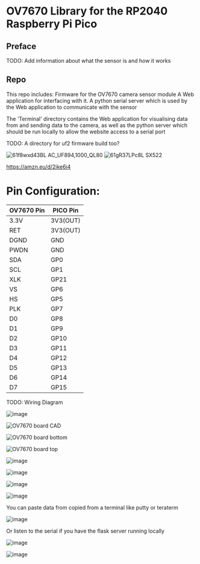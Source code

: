 # OV7670 Library for the RP2040 Raspberry Pi Pico

## Preface
TODO: Add information about what the sensor is and how it works

## Repo
This repo includes:
Firmware for the OV7670 camera sensor module
A Web application for interfacing with it.
A python serial server which is used by the Web application to communicate with the sensor

The 'Terminal' directory contains the Web application for visualising data from and sending data to the camera, as well as the python 
server which should be run locally to allow the website access to a serial port

TODO: A directory for uf2 firmware build too?



![61f8wxd43BL _AC_UF894,1000_QL80_](https://github.com/deev123/OV7670/assets/91595217/3f21142b-7b1b-4eff-91cd-c2885df08a63)
![61gR37LPc8L _SX522_](https://github.com/deev123/OV7670/assets/91595217/ed44449c-9444-4dcb-a5d5-3aa60e89d2c1)

https://amzn.eu/d/2ike6i4


# Pin Configuration:

| OV7670 Pin | PICO Pin |
| - | - |
| 3.3V | 3V3(OUT) |
| RET | 3V3(OUT) |
| DGND | GND |
| PWDN | GND |
| SDA | GP0 |
| SCL | GP1 |
| XLK | GP21 |
| VS | GP6 |
| HS | GP5 |
| PLK | GP7 |
| D0 | GP8 |
| D1 | GP9 |
| D2 | GP10 |
| D3 | GP11 |
| D4 | GP12 |
| D5 | GP13 |
| D6 | GP14 |
| D7 | GP15 |

TODO: Wiring Diagram



![image](https://github.com/user-attachments/assets/2857d3e9-5229-4c7d-9d31-f7428c9b1a0e)

![OV7670 board CAD](https://github.com/user-attachments/assets/0f4484f4-23d4-4e5e-a747-46e66110a29e)

![OV7670 board bottom](https://github.com/user-attachments/assets/9f7b451d-e112-457c-b90f-a0f1d7ca32cd)

![OV7670 board top](https://github.com/user-attachments/assets/891a94db-da34-4024-95e3-d06abe09543e)


![image](https://github.com/user-attachments/assets/e271a4e0-3ada-447c-be37-1c3a59831741)


![image](https://github.com/user-attachments/assets/428e6b09-9183-47f8-84f1-6da98499f956)

![image](https://github.com/user-attachments/assets/91f4761a-3701-4d72-b564-42162027da02)

![image](https://github.com/user-attachments/assets/0a7f00a0-b1fc-4342-8396-72233ffa51da)


You can paste data from copied from a terminal like putty or teraterm

![image](https://github.com/user-attachments/assets/bb8c1681-ce2f-4564-b108-dabc695cab8f)


Or listen to the serial if you have the flask server running locally

![image](https://github.com/user-attachments/assets/8b81d580-8ba3-430e-ba38-d6848bb2cec1)

![image](https://github.com/user-attachments/assets/ff023704-df12-46f0-a5bf-b15ef3cc5529)


